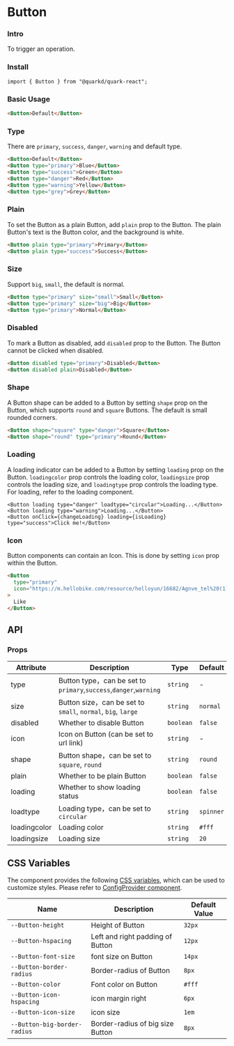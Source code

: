 # Button

### Intro

To trigger an operation.

### Install

```tsx
import { Button } from "@quarkd/quark-react";
```

### Basic Usage

```html
<Button>Default</Button>
```

### Type

There are `primary`, `success`, `danger`, `warning` and default type.

```html
<Button>Default</Button>
<Button type="primary">Blue</Button>
<Button type="success">Green</Button>
<Button type="danger">Red</Button>
<Button type="warning">Yellow</Button>
<Button type="grey">Grey</Button>
```

### Plain

To set the Button as a plain Button, add `plain` prop to the Button. The plain Button's text is the Button color, and the background is white.

```html
<Button plain type="primary">Primary</Button>
<Button plain type="success">Success</Button>
```

### Size

Support `big`, `small`, the default is normal.

```html
<Button type="primary" size="small">Small</Button>
<Button type="primary" size="big">Big</Button>
<Button type="primary">Normal</Button>
```

### Disabled

To mark a Button as disabled, add `disabled` prop to the Button. The Button cannot be clicked when disabled.

```html
<Button disabled type="primary">Disabled</Button>
<Button disabled plain>Disabled</Button>
```

### Shape

A Button shape can be added to a Button by setting `shape` prop on the Button, which supports `round` and `square` Buttons. The default is small rounded corners.

```html
<Button shape="square" type="danger">Square</Button>
<Button shape="round" type="primary">Round</Button>
```

### Loading

A loading indicator can be added to a Button by setting `loading` prop on the Button. `loadingcolor` prop controls the loading color, `loadingsize` prop controls the loading size, and `loadingtype` prop controls the loading type. For loading, refer to the loading component.

```tsx
<Button loading type="danger" loadtype="circular">Loading...</Button>
<Button loading type="warning">Loading...</Button>
<Button onClick={changeLoading} loading={isLoading} type="success">Click me!</Button>
```

### Icon

Button components can contain an Icon. This is done by setting `icon` prop within the Button.

```html
<Button
  type="primary"
  icon="https://m.hellobike.com/resource/helloyun/16682/Agnve_tel%20(1).png"
>
  Like
</Button>
```

## API

### Props

| Attribute    | Description                                                       | Type      | Default   |
| ------------ | ----------------------------------------------------------------- | --------- | --------- |
| type         | Button type，can be set to `primary`,`success`,`danger`,`warning` | `string`  | -         |
| size         | Button size，can be set to `small`, `normal`, `big`, `large`      | `string`  | `normal`  |
| disabled     | Whether to disable Button                                         | `boolean` | `false`   |
| icon         | Icon on Button (can be set to url link)                           | `string`  | -         |
| shape        | Button shape，can be set to `square`, `round`                     | `string`  | `round`   |
| plain        | Whether to be plain Button                                        | `boolean` | `false `  |
| loading      | Whether to show loading status                                    | `boolean` | `false`   |
| loadtype     | Loading type，can be set to `circular`                            | `string`  | `spinner` |
| loadingcolor | Loading color                                                     | `string`  | `#fff`    |
| loadingsize  | Loading size                                                      | `string`  | `20`      |

## CSS Variables

The component provides the following [CSS variables](https://developer.mozilla.org/zh-CN/docs/Web/CSS/Using_CSS_custom_properties), which can be used to customize styles. Please refer to [ConfigProvider component](#/zh-CN/guide/theme).

| Name                         | Description                      | Default Value |
| ---------------------------- | -------------------------------- | ------------- |
| `--Button-height`            | Height of Button                 | `32px`        |
| `--Button-hspacing`          | Left and right padding of Button | `12px`        |
| `--Button-font-size`         | font size on Button              | `14px`        |
| `--Button-border-radius`     | Border-radius of Button          | `8px`         |
| `--Button-color`             | Font color on Button             | `#fff`        |
| `--Button-icon-hspacing`     | icon margin right                | `6px`         |
| `--Button-icon-size`         | icon size                        | `1em`         |
| `--Button-big-border-radius` | Border-radius of big size Button | `8px`         |
